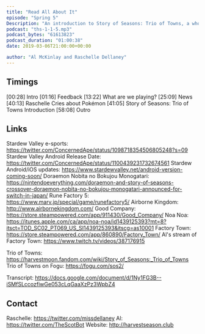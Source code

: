 ```yaml
---
title: "Read All About It"
episode: "Spring 5"
Description: "An introduction to Story of Seasons: Trio of Towns, a whole lot of news, and some discussion about Pokémon."
podcast: "ths-1-1-5.mp3"
podcast_bytes: "61613823"
podcast_duration: "01:00:38"
date: 2019-03-06T21:00:00+00:00

author: "Al McKinlay and Raschelle Dellaney"
---
```


## Timings

[00:28] Intro
[01:16] Feedback
[13:22] What are we playing?
[25:09] News
[40:13] Raschelle Cries about Pokémon
[41:05] Story of Seasons: Trio of Towns Introduction
[58:08] Outro

## Links

Stardew Valley e-sports: https://twitter.com/ConcernedApe/status/1098718354506805248?s=09
Stardew Valley Android Release Date: https://twitter.com/ConcernedApe/status/1100439231732674561
Stardew Android/iOS updates: https://www.stardewvalley.net/android-version-coming-soon/
Doraemon Nobita no Bokujou Monogatari: https://nintendoeverything.com/doraemon-and-story-of-seasons-crossover-doraemon-nobita-no-bokujou-monogatari-announced-for-switch-in-japan/
Rune Factory 5: https://www.marv.jp/special/game/runefactory5/
Airborne Kingdom: http://www.airbornekingdom.com/
Good Company: https://store.steampowered.com/app/911430/Good_Company/
Noa Noa: https://itunes.apple.com/ca/app/noa-noa/id1439125393?mt=8?itsct=TOD_SC02_PT069_US_SI1439125393&itscg=as10001
Factory Town: https://store.steampowered.com/app/860890/Factory_Town/
Al's stream of Factory Town: https://www.twitch.tv/videos/387176915

Trio of Towns: https://harvestmoon.fandom.com/wiki/Story_of_Seasons:_Trio_of_Towns
Trio of Towns on Fogu: https://fogu.com/sos2/

Transcript: https://docs.google.com/document/d/1Ny1FG3B--iSMfSLccozfiwGe053cLqGaaXzPz3WpbZ4

## Contact

Raschelle: https://twitter.com/missdellaney
Al: https://twitter.com/TheScotBot
Website: http://harvestseason.club
